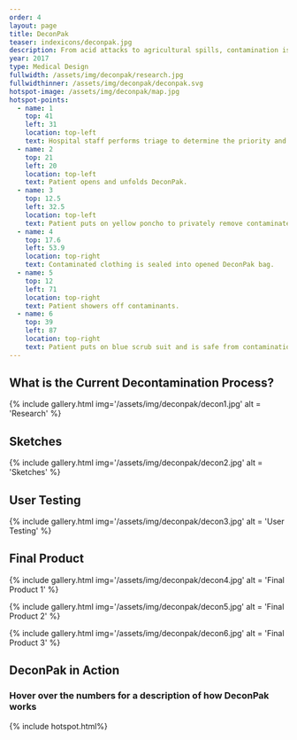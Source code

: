 ```yaml
---
order: 4
layout: page
title: DeconPak
teaser: indexicons/deconpak.jpg
description: From acid attacks to agricultural spills, contamination is a major issue that is often overlooked. This design seeks to develop a more inclusive system of decontamination procedures that will take less time to carry out and ultimately save lives.
year: 2017
type: Medical Design
fullwidth: /assets/img/deconpak/research.jpg
fullwidthinner: /assets/img/deconpak/deconpak.svg
hotspot-image: /assets/img/deconpak/map.jpg
hotspot-points:
  - name: 1
    top: 41
    left: 31
    location: top-left
    text: Hospital staff performs triage to determine the priority and needs of each patient.
  - name: 2
    top: 21
    left: 20
    location: top-left
    text: Patient opens and unfolds DeconPak.
  - name: 3
    top: 12.5
    left: 32.5
    location: top-left
    text: Patient puts on yellow poncho to privately remove contaminated clothing while waiting for shower.
  - name: 4
    top: 17.6
    left: 53.9
    location: top-right
    text: Contaminated clothing is sealed into opened DeconPak bag.
  - name: 5
    top: 12
    left: 71
    location: top-right
    text: Patient showers off contaminants.
  - name: 6
    top: 39
    left: 87
    location: top-right
    text: Patient puts on blue scrub suit and is safe from contamination.
---
```

## What is the Current Decontamination Process?
{% include gallery.html img='/assets/img/deconpak/decon1.jpg' alt = 'Research' %}

## Sketches
{% include gallery.html  img='/assets/img/deconpak/decon2.jpg' alt = 'Sketches' %}

## User Testing
{% include gallery.html img='/assets/img/deconpak/decon3.jpg' alt = 'User Testing' %}

## Final Product
{% include gallery.html img='/assets/img/deconpak/decon4.jpg' alt = 'Final Product 1' %}

{% include gallery.html img='/assets/img/deconpak/decon5.jpg' alt = 'Final Product 2' %}

{% include gallery.html img='/assets/img/deconpak/decon6.jpg' alt = 'Final Product 3' %}

## DeconPak in Action
### Hover over the numbers for a description of how DeconPak works
{% include hotspot.html%}